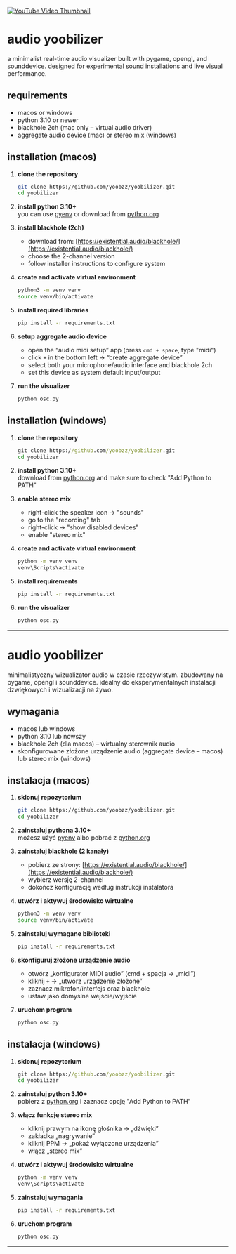 
[![YouTube Video Thumbnail](https://img.youtube.com/vi/RVz9WbJfR54/0.jpg)](https://youtube.com/watch?v=RVz9WbJfR54)
# audio yoobilizer
a minimalist real-time audio visualizer built with pygame, opengl, and sounddevice. designed for experimental sound installations and live visual performance.

## requirements

- macos or windows
- python 3.10 or newer
- blackhole 2ch (mac only – virtual audio driver)
- aggregate audio device (mac) or stereo mix (windows)

## installation (macos)

1. **clone the repository**

   ```bash
   git clone https://github.com/yoobzz/yoobilizer.git
   cd yoobilizer
   ```

2. **install python 3.10+**  
   you can use [pyenv](https://github.com/pyenv/pyenv) or download from [python.org](https://www.python.org/downloads/macos/)

3. **install blackhole (2ch)**  
   - download from: [https://existential.audio/blackhole/](https://existential.audio/blackhole/)
   - choose the 2-channel version
   - follow installer instructions to configure system

4. **create and activate virtual environment**

   ```bash
   python3 -m venv venv
   source venv/bin/activate
   ```

5. **install required libraries**

   ```bash
   pip install -r requirements.txt
   ```

6. **setup aggregate audio device**
   - open the “audio midi setup” app (press `cmd + space`, type "midi")
   - click `+` in the bottom left → “create aggregate device”
   - select both your microphone/audio interface and blackhole 2ch
   - set this device as system default input/output

7. **run the visualizer**

   ```bash
   python osc.py
   ```

## installation (windows)

1. **clone the repository**

   ```cmd
   git clone https://github.com/yoobzz/yoobilizer.git
   cd yoobilizer
   ```

2. **install python 3.10+**  
   download from [python.org](https://www.python.org/downloads/windows/) and make sure to check "Add Python to PATH"

3. **enable stereo mix**
   - right-click the speaker icon → "sounds"
   - go to the "recording" tab
   - right-click → "show disabled devices"
   - enable "stereo mix"

4. **create and activate virtual environment**

   ```cmd
   python -m venv venv
   venv\Scripts\activate
   ```

5. **install requirements**

   ```cmd
   pip install -r requirements.txt
   ```

6. **run the visualizer**

   ```cmd
   python osc.py
   ```

---

# audio yoobilizer

minimalistyczny wizualizator audio w czasie rzeczywistym. zbudowany na pygame, opengl i sounddevice. idealny do eksperymentalnych instalacji dźwiękowych i wizualizacji na żywo.

## wymagania

- macos lub windows
- python 3.10 lub nowszy
- blackhole 2ch (dla macos) – wirtualny sterownik audio
- skonfigurowane złożone urządzenie audio (aggregate device – macos) lub stereo mix (windows)

## instalacja (macos)

1. **sklonuj repozytorium**

   ```bash
   git clone https://github.com/yoobzz/yoobilizer.git
   cd yoobilizer
   ```

2. **zainstaluj pythona 3.10+**  
   możesz użyć [pyenv](https://github.com/pyenv/pyenv) albo pobrać z [python.org](https://www.python.org/downloads/macos/)

3. **zainstaluj blackhole (2 kanały)**  
   - pobierz ze strony: [https://existential.audio/blackhole/](https://existential.audio/blackhole/)
   - wybierz wersję 2-channel
   - dokończ konfigurację według instrukcji instalatora

4. **utwórz i aktywuj środowisko wirtualne**

   ```bash
   python3 -m venv venv
   source venv/bin/activate
   ```

5. **zainstaluj wymagane biblioteki**

   ```bash
   pip install -r requirements.txt
   ```

6. **skonfiguruj złożone urządzenie audio**
   - otwórz „konfigurator MIDI audio” (cmd + spacja → „midi”)
   - kliknij `+` → „utwórz urządzenie złożone”
   - zaznacz mikrofon/interfejs oraz blackhole
   - ustaw jako domyślne wejście/wyjście

7. **uruchom program**

   ```bash
   python osc.py
   ```

## instalacja (windows)

1. **sklonuj repozytorium**

   ```cmd
   git clone https://github.com/yoobzz/yoobilizer.git
   cd yoobilizer
   ```

2. **zainstaluj python 3.10+**  
   pobierz z [python.org](https://www.python.org/downloads/windows/) i zaznacz opcję "Add Python to PATH"

3. **włącz funkcję stereo mix**
   - kliknij prawym na ikonę głośnika → „dźwięki”
   - zakładka „nagrywanie”
   - kliknij PPM → „pokaż wyłączone urządzenia”
   - włącz „stereo mix”

4. **utwórz i aktywuj środowisko wirtualne**

   ```cmd
   python -m venv venv
   venv\Scripts\activate
   ```

5. **zainstaluj wymagania**

   ```cmd
   pip install -r requirements.txt
   ```

6. **uruchom program**

   ```cmd
   python osc.py
   ```

---
